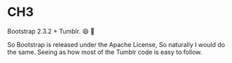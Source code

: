 CH3
===

Bootstrap 2.3.2 + Tumblr. :smile: :rocket:

So Bootstrap is released under the Apache License, So naturally I would do the same. Seeing as how most of the Tumblr code is easy to follow.
